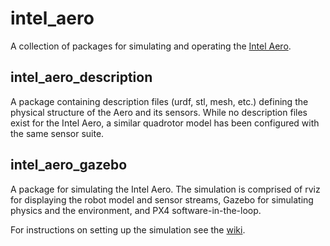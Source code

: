 # intel_aero

A collection of packages for simulating and operating the [Intel Aero](https://software.intel.com/en-us/aero).

## intel_aero_description

A package containing description files (urdf, stl, mesh, etc.) defining the physical structure of the Aero and its sensors. While no description files exist for the Intel Aero, a similar quadrotor model has been configured with the same sensor suite.

## intel_aero_gazebo

A package for simulating the Intel Aero. The simulation is comprised of rviz for displaying the robot model and sensor streams, Gazebo for simulating physics and the environment, and PX4 software-in-the-loop.

For instructions on setting up the simulation see the [wiki](https://gitlab.sitcore.net/dcist/intel_aero/wikis/installation).
